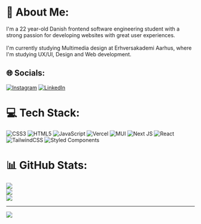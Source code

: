 # 💫 About Me:
I'm a 22 year-old Danish frontend software engineering student with a strong passion for developing websites with great user experiences.<br><br>I'm currently studying Multimedia design at Erhversakademi Aarhus, where I'm studying UX/UI, Design and Web development.


## 🌐 Socials:
[![Instagram](https://img.shields.io/badge/Instagram-%23E4405F.svg?logo=Instagram&logoColor=white)](https://instagram.com/simoncalundan) [![LinkedIn](https://img.shields.io/badge/LinkedIn-%230077B5.svg?logo=linkedin&logoColor=white)](https://linkedin.com/in/simoncalundan) 

# 💻 Tech Stack:
![CSS3](https://img.shields.io/badge/css3-%231572B6.svg?style=for-the-badge&logo=css3&logoColor=white) ![HTML5](https://img.shields.io/badge/html5-%23E34F26.svg?style=for-the-badge&logo=html5&logoColor=white) ![JavaScript](https://img.shields.io/badge/javascript-%23323330.svg?style=for-the-badge&logo=javascript&logoColor=%23F7DF1E)  ![Vercel](https://img.shields.io/badge/vercel-%23000000.svg?style=for-the-badge&logo=vercel&logoColor=white) ![MUI](https://img.shields.io/badge/MUI-%230081CB.svg?style=for-the-badge&logo=material-ui&logoColor=white) ![Next JS](https://img.shields.io/badge/Next-black?style=for-the-badge&logo=next.js&logoColor=white) ![React](https://img.shields.io/badge/react-%2320232a.svg?style=for-the-badge&logo=react&logoColor=%2361DAFB) ![TailwindCSS](https://img.shields.io/badge/tailwindcss-%2338B2AC.svg?style=for-the-badge&logo=tailwind-css&logoColor=white) ![Styled Components](https://img.shields.io/badge/styled--components-DB7093?style=for-the-badge&logo=styled-components&logoColor=white)
# 📊 GitHub Stats:
![](https://github-readme-stats.vercel.app/api?username=simoncalundan&theme=react&hide_border=false&include_all_commits=false&count_private=false)<br/>
![](https://github-readme-streak-stats.herokuapp.com/?user=simoncalundan&theme=react&hide_border=false)<br/>
![](https://github-readme-stats.vercel.app/api/top-langs/?username=simoncalundan&theme=react&hide_border=false&include_all_commits=false&count_private=false&layout=compact)

---
[![](https://visitcount.itsvg.in/api?id=simoncalundan&icon=5&color=0)](https://visitcount.itsvg.in)

<!-- Proudly created with GPRM ( https://gprm.itsvg.in ) -->
